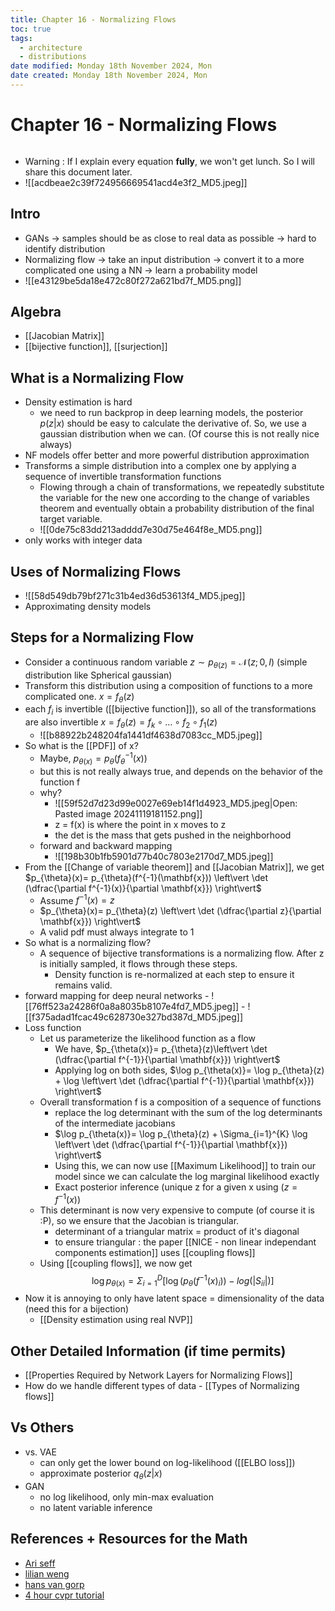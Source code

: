 ```yaml
---
title: Chapter 16 - Normalizing Flows
toc: true
tags:
  - architecture
  - distributions
date modified: Monday 18th November 2024, Mon
date created: Monday 18th November 2024, Mon
---
```


# Chapter 16 - Normalizing Flows
```toc
```

- Warning : If I explain every equation **fully**, we won't get lunch. So I will share this document later.
- ![[acdbeae2c39f724956669541acd4e3f2_MD5.jpeg]]
## Intro
- GANs -> samples should be as close to real data as possible -> hard to identify distribution
- Normalizing flow -> take an input distribution -> convert it to a more complicated one using a NN -> learn a probability model
- ![[e43129be5da18e472c80f272a621bd7f_MD5.png]]
## Algebra
- [[Jacobian Matrix]]
- [[bijective function]], [[surjection]]

## What is a Normalizing Flow

- Density estimation is hard
	- we need to run backprop in deep learning models, the posterior $p(z|x$) should be easy to calculate the derivative of. So, we use a gaussian distribution when we can. (Of course this is not really nice always)
- NF models offer better and more powerful distribution approximation
- Transforms a simple distribution into a complex one by applying a sequence of invertible transformation functions
	- Flowing through a chain of transformations, we repeatedly substitute the variable for the new one according to the change of variables theorem and eventually obtain a probability distribution of the final target variable.
	- ![[0de75c83dd213adddd7e30d75e464f8e_MD5.png]]
- only works with integer data
## Uses of Normalizing Flows
- ![[58d549db79bf271c31b4ed36d53613f4_MD5.jpeg]]
- Approximating density models
## Steps for a Normalizing Flow
- Consider a continuous random variable $z \sim p_{\theta(z)}= \mathcal{N}(z;0,I)$ (simple distribution like Spherical gaussian)
- Transform this distribution using a composition of functions to a more complicated one. $x = f_{\theta}(z)$
- each $f_{i}$ is invertible ([[bijective function]]), so all of the transformations are also invertible $x = f_{\theta}(z) = f_{k} \circ … \circ f_{2} \circ f_{1}(z)$
	- ![[b88922b248204fa1441df4638d7083cc_MD5.jpeg]]
- So what is the [[PDF]] of x? 
	- Maybe, $p_{\theta(x)}= p_\theta(f^{-1}_{\theta}(x))$
	- but this is not really always true, and depends on the behavior of the function f
	- why?
		- ![[59f52d7d23d99e0027e69eb14f1d4923_MD5.jpeg|Open: Pasted image 20241119181152.png]]
		- z = f(x) is where the point in x moves to z
		- the det is the mass that gets pushed in the neighborhood
	- forward and backward mapping
		- ![[198b30b1fb5901d77b40c7803e2170d7_MD5.jpeg]]
- From the [[Change of variable theorem]] and [[Jacobian Matrix]], we get $p_{\theta}(x)= p_{\theta}(f^{-1}(\mathbf{x})) \left\vert \det (\dfrac{\partial f^{-1}(x)}{\partial \mathbf{x}}) \right\vert$
	- Assume $f^{-1}(x) =z$
	- $p_{\theta}(x)= p_{\theta}(z) \left\vert \det (\dfrac{\partial z}{\partial \mathbf{x}}) \right\vert$
	- A valid pdf must always integrate to 1
- So what is a normalizing flow?
	- A sequence of bijective transformations is a normalizing flow. After z is initially sampled, it flows through these steps.
		- Density function is re-normalized at each step to ensure it remains valid.
- forward mapping for deep neural networks
			- ![[76ff523a24286f0a8a8035b8107e4fd7_MD5.jpeg]]
			- ![[f375adad1fcac49c628730e327bd387d_MD5.jpeg]]
- Loss function
	- Let us parameterize the likelihood function as a flow
		- We have, $p_{\theta(x)}= p_{\theta}(z)\left\vert \det (\dfrac{\partial f^{-1}}{\partial \mathbf{x}}) \right\vert$
		- Applying log on both sides, $\log p_{\theta(x)}= \log p_{\theta}(z) + \log \left\vert \det (\dfrac{\partial f^{-1}}{\partial \mathbf{x}}) \right\vert$
	- Overall transformation f is a composition of a sequence of functions
		- replace the log determinant with the sum of the log determinants of the intermediate jacobians
		- $\log p_{\theta(x)}= \log p_{\theta}(z) + \Sigma_{i=1}^{K} \log \left\vert \det (\dfrac{\partial f^{-1}}{\partial \mathbf{x}}) \right\vert$
		- Using this, we can now use [[Maximum Likelihood]] to train our model since we can calculate the log marginal likelihood exactly
		- Exact posterior inference (unique z for a given x using ($z = f^{-1}(x$))
	- This determinant is now very expensive to compute (of course it is :P), so we ensure that the Jacobian is triangular.
		- determinant of a triangular matrix = product of it's diagonal
		- to ensure triangular : the paper [[NICE - non linear independant components estimation]] uses [[coupling flows]]
	- Using [[coupling flows]], we now get $$\log p_{\theta(x)}= \Sigma_{i=1}^D [\log (p_\theta(f^{-1}(x)_{i}))- log(\vert S_{ii} \vert)]$$
- Now it is annoying to only have latent space = dimensionality of the data (need this for a bijection)
	- [[Density estimation using real NVP]]

## Other Detailed Information (if time permits)
-  [[Properties Required by Network Layers for Normalizing Flows]]
- How do we handle different types of data - [[Types of Normalizing flows]]

## Vs Others
- vs. VAE 
	- can only get the lower bound on log-likelihood ([[ELBO loss]])
	- approximate posterior $q_\theta(z|x)$
- GAN
	- no log likelihood, only min-max evaluation
	- no latent variable inference

## References + Resources for the Math
- [Ari seff](https://www.youtube.com/watch?v=i7LjDvsLWCg)
- [lilian weng](https://lilianweng.github.io/posts/2018-10-13-flow-models/)
- [hans van gorp](https://www.youtube.com/watch?v=yxVcnuRrKqQ)
- [4 hour cvpr tutorial](https://www.youtube.com/watch?v=8XufsgG066A)